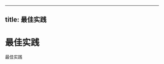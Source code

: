 <!--
 * @Description: 
 * @Version: Beta1.0
 * @Author: 【B站&公众号】Rong姐姐好可爱
 * @Date: 2021-01-10 19:04:21
 * @LastEditors: 【B站&公众号】Rong姐姐好可爱
 * @LastEditTime: 2021-01-17 14:11:44
-->
---
title: 最佳实践
--- 

# 最佳实践

最佳实践